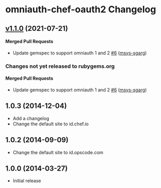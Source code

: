 # omniauth-chef-oauth2 Changelog

<!-- latest_release 1.1.0 -->
## [v1.1.0](https://github.com/chef/omniauth-chef-oauth2/tree/v1.1.0) (2021-07-21)

#### Merged Pull Requests
- Update gemspec to support omniauth 1 and 2 [#6](https://github.com/chef/omniauth-chef-oauth2/pull/6) ([msys-sgarg](https://github.com/msys-sgarg))
<!-- latest_release -->

<!-- release_rollup since=1.0.3 -->
### Changes not yet released to rubygems.org

#### Merged Pull Requests
- Update gemspec to support omniauth 1 and 2 [#6](https://github.com/chef/omniauth-chef-oauth2/pull/6) ([msys-sgarg](https://github.com/msys-sgarg)) <!-- 1.1.0 -->
<!-- release_rollup -->

<!-- latest_stable_release -->
<!-- latest_stable_release -->
## 1.0.3 (2014-12-04)

* Add a changelog
* Change the default site to id.chef.io

## 1.0.2 (2014-09-09)

* Change the default site to id.opscode.com

## 1.0.0 (2014-03-27)

* Initial release